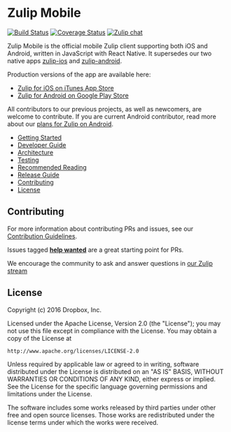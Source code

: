 # Zulip Mobile

[![Build Status](https://travis-ci.org/zulip/zulip-mobile.svg?branch=master)](https://travis-ci.org/zulip/zulip-mobile)
[![Coverage Status](https://coveralls.io/repos/github/zulip/zulip-mobile/badge.svg?branch=master)](https://coveralls.io/github/zulip/zulip-mobile?branch=master)
[![Zulip chat](https://img.shields.io/badge/zulip-join_chat-brightgreen.svg)](https://chat.zulip.org/#narrow/stream/mobile)

Zulip Mobile is the official mobile Zulip client supporting both iOS and Android, written in JavaScript with React Native. It supersedes our two native apps [zulip-ios](https://github.com/zulip/zulip-ios-legacy) and [zulip-android](https://github.com/zulip/zulip-android).

Production versions of the app are available here:
 * [Zulip for iOS on iTunes App Store](https://itunes.apple.com/app/zulip/id1203036395)
 * [Zulip for Android on Google Play Store](https://play.google.com/store/apps/details?id=com.zulipmobile)

All contributors to our previous projects, as well as newcomers, are welcome to contribute. If you are current Android contributor, read more about our
 [plans for Zulip on Android](https://github.com/zulip/zulip-android/blob/master/android-strategy.md).

* [Getting Started](docs/getting-started.md)
* [Developer Guide](docs/developer-guide.md)
* [Architecture](docs/architecture.md)
* [Testing](docs/testing.md)
* [Recommended Reading](docs/recommended-reading.md)
* [Release Guide](docs/release-guide.md)
* [Contributing](#contributing)
* [License](#license)

## Contributing

For more information about contributing PRs and issues, see our [Contribution Guidelines](CONTRIBUTING.md).

Issues tagged **[help wanted](https://github.com/zulip/zulip-mobile/labels/help%20wanted)** are a great starting point for PRs.

We encourage the community to ask and answer questions in [our Zulip stream](https://chat.zulip.org/#narrow/stream/mobile)


## License

Copyright (c) 2016 Dropbox, Inc.

Licensed under the Apache License, Version 2.0 (the "License");
you may not use this file except in compliance with the License.
You may obtain a copy of the License at

    http://www.apache.org/licenses/LICENSE-2.0

Unless required by applicable law or agreed to in writing, software
distributed under the License is distributed on an "AS IS" BASIS,
WITHOUT WARRANTIES OR CONDITIONS OF ANY KIND, either express or implied.
See the License for the specific language governing permissions and
limitations under the License.

The software includes some works released by third parties under other
free and open source licenses. Those works are redistributed under the
license terms under which the works were received.
